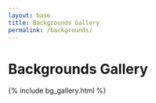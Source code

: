 ```yaml
---
layout: base
title: Backgrounds Gallery
permalink: /backgrounds/
---
```


<h1>Backgrounds Gallery</h1>

{% include bg_gallery.html %}
